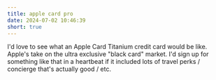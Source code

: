 ```yaml
---
title: apple card pro
date: 2024-07-02 10:46:39
short: true
---
```


I'd love to see what an Apple Card Titanium credit card would be like. Apple's take on the ultra exclusive "black card" market. I'd sign up for something like that in a heartbeat if it included lots of travel perks / concierge that's actually good / etc.
